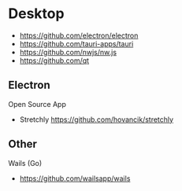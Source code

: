 # Desktop
- https://github.com/electron/electron
- https://github.com/tauri-apps/tauri
- https://github.com/nwjs/nw.js
- https://github.com/qt


## Electron
Open Source App
- Stretchly https://github.com/hovancik/stretchly


## Other
Wails (Go)
- https://github.com/wailsapp/wails
